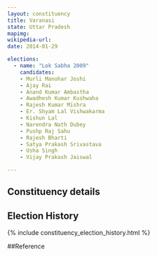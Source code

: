```yaml
---
layout: constituency
title: Varanasi
state: Uttar Pradesh
mapimg: 
wikipedia-url: 
date: 2014-01-29

elections: 
  - name: "Lok Sabha 2009"
    candidates: 
    - Murli Manohar Joshi 
    - Ajay Rai 
    - Anand Kumar Ambastha 
    - Awadhesh Kumar Kushwaha 
    - Rajesh Kumar Mishra 
    - Er. Shyam Lal Vishwakarma 
    - Kishun Lal 
    - Narendra Nath Dubey 
    - Pushp Raj Sahu 
    - Rajesh Bharti 
    - Satya Prakash Srivastava 
    - Usha Singh 
    - Vijay Prakash Jaiswal 

---
```

## Constituency details


## Election History
{% include constituency_election_history.html %}

##Reference
